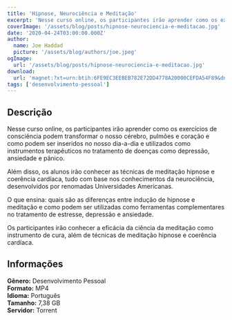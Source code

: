 ```yaml
---
title: 'Hipnose, Neurociência e Meditação'
excerpt: 'Nesse curso online, os participantes irão aprender como os exercícios de consciência podem transformar o nosso cérebro, pulmões e coração e como podem ser inseridos no nosso dia-a-dia e utilizados como instrumentos terapêuticos no tratamento de doenças como depressão, ansiedade e pânico. <'
coverImage: '/assets/blog/posts/hipnose-neurociencia-e-meditacao.jpg'
date: '2020-04-24T03:00:00.000Z'
author:
  name: Joe Haddad
  picture: '/assets/blog/authors/joe.jpeg'
ogImage:
  url: '/assets/blog/posts/hipnose-neurociencia-e-meditacao.jpg'
download:
  url: 'magnet:?xt=urn:btih:6FE9EC3EEBEB782E72DD4778A20000CEFDA54F89&dn=Hipnose%2c%20Medita%c3%a7%c3%a3o%20e%20Neuroci%c3%aancia&tr=udp%3a%2f%2ftracker.openbittorrent.com%3a1337%2fannounce&tr=udp%3a%2f%2ftracker.opentrackr.org%3a1337%2fannounce'
tags: ['desenvolvimento-pessoal']
---
```

<h2>Descrição</h2>
<p></p><p>Nesse curso online, os participantes irão aprender como os exercícios de consciência podem transformar o nosso cérebro, pulmões e coração e como podem ser inseridos no nosso dia-a-dia e utilizados como instrumentos terapêuticos no tratamento de doenças como depressão, ansiedade e pânico. </p><p>Além disso, os alunos irão conhecer as técnicas de meditação hipnose e coerência cardí­aca, tudo com base nos conhecimentos da neurociência, desenvolvidos por renomadas Universidades Americanas.</p><p>O que ensina: quais são as diferenças entre indução de hipnose e meditação e como podem ser utilizadas como ferramentas complementares no tratamento de estresse, depressão e ansiedade. </p><p>Os participantes irão conhecer a eficácia da ciência da meditação como instrumento de cura, além de técnicas de meditação hipnose e coerência cardí­aca.</p><h2>Informações</h2><p><strong>Gênero:</strong> Desenvolvimento Pessoal<br/><strong>Formato:</strong> MP4<br/><strong>Idioma:</strong> Português<br/><strong>Tamanho:</strong> 7,38 GB<br/><strong>Servidor:</strong> Torrent</p>